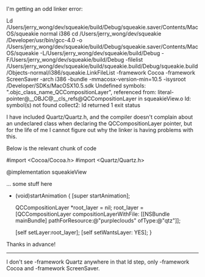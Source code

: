 I'm getting an odd linker error:

    
Ld /Users/jerry_wong/dev/squeakie/build/Debug/squeakie.saver/Contents/MacOS/squeakie normal i386
    cd /Users/jerry_wong/dev/squeakie
    /Developer/usr/bin/gcc-4.0 -o /Users/jerry_wong/dev/squeakie/build/Debug/squeakie.saver/Contents/MacOS/squeakie -L/Users/jerry_wong/dev/squeakie/build/Debug -F/Users/jerry_wong/dev/squeakie/build/Debug -filelist /Users/jerry_wong/dev/squeakie/build/squeakie.build/Debug/squeakie.build/Objects-normal/i386/squeakie.LinkFileList -framework Cocoa -framework ScreenSaver -arch i386 -bundle -mmacosx-version-min=10.5 -isysroot /Developer/SDKs/MacOSX10.5.sdk
Undefined symbols:
  ".objc_class_name_QCCompositionLayer", referenced from:
      literal-pointer@__OBJC@__cls_refs@QCCompositionLayer in squeakieView.o
ld: symbol(s) not found
collect2: ld returned 1 exit status


I have included Quartz/Quartz.h, and the compiler doesn't complain about an undeclared class when declaring the QCCompositionLayer pointer, but for the life of me I cannot figure out why the linker is having problems with this.

Below is the relevant chunk of code

    
#import <Cocoa/Cocoa.h>
#import <Quartz/Quartz.h>

@implementation squeakieView

... some stuff here

- (void)startAnimation
{
    [super startAnimation];
	
	QCCompositionLayer		*root_layer = nil;
	root_layer = [QCCompositionLayer compositionLayerWithFile:
           [[NSBundle mainBundle] pathForResource:@"purpleclouds"
                                           ofType:@"qtz"]];
										   
	[self setLayer:root_layer];
	[self setWantsLayer: YES];
}


Thanks in advance!

----

I don't see     -framework Quartz anywhere in that     ld step, only     -framework Cocoa and     -framework ScreenSaver.
